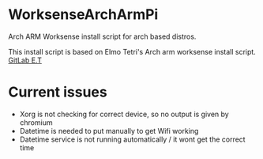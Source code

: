# WorksenseArchArmPi
Arch ARM Worksense install script for arch based distros.


This install script is based on Elmo Tetri's Arch arm worksense install script.
[GitLab E.T](https://gitlab.com/E.T/arch-arm-worksense-install-script)

# Current issues
- Xorg is not checking for correct device, so no output is given by chromium
- Datetime is needed to put manually to get Wifi working
- Datetime service is not running automatically / it wont get the correct time